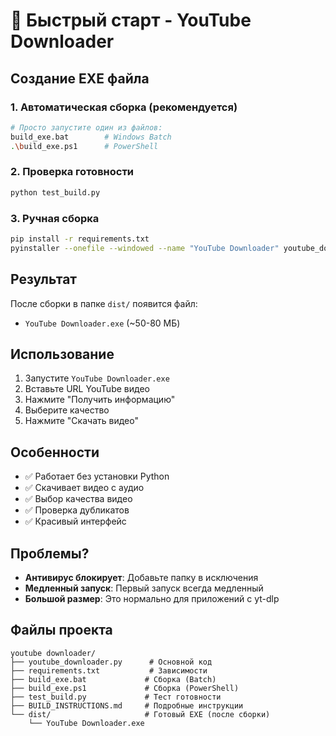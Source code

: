 # 🚀 Быстрый старт - YouTube Downloader

## Создание EXE файла

### 1. Автоматическая сборка (рекомендуется)
```bash
# Просто запустите один из файлов:
build_exe.bat        # Windows Batch
.\build_exe.ps1      # PowerShell
```

### 2. Проверка готовности
```bash
python test_build.py
```

### 3. Ручная сборка
```bash
pip install -r requirements.txt
pyinstaller --onefile --windowed --name "YouTube Downloader" youtube_downloader.py
```

## Результат

После сборки в папке `dist/` появится файл:
- `YouTube Downloader.exe` (~50-80 МБ)

## Использование

1. Запустите `YouTube Downloader.exe`
2. Вставьте URL YouTube видео
3. Нажмите "Получить информацию"
4. Выберите качество
5. Нажмите "Скачать видео"

## Особенности

- ✅ Работает без установки Python
- ✅ Скачивает видео с аудио
- ✅ Выбор качества видео
- ✅ Проверка дубликатов
- ✅ Красивый интерфейс

## Проблемы?

- **Антивирус блокирует**: Добавьте папку в исключения
- **Медленный запуск**: Первый запуск всегда медленный
- **Большой размер**: Это нормально для приложений с yt-dlp

## Файлы проекта

```
youtube downloader/
├── youtube_downloader.py      # Основной код
├── requirements.txt           # Зависимости
├── build_exe.bat             # Сборка (Batch)
├── build_exe.ps1             # Сборка (PowerShell)
├── test_build.py             # Тест готовности
├── BUILD_INSTRUCTIONS.md     # Подробные инструкции
└── dist/                     # Готовый EXE (после сборки)
    └── YouTube Downloader.exe
```
